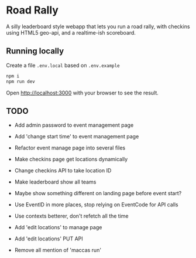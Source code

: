 # Road Rally
A silly leaderboard style webapp that lets you run a road rally, with checkins using HTML5 geo-api, and a realtime-ish scoreboard.

## Running locally
Create a file `.env.local` based on `.env.example`
```bash
npm i
npm run dev
```

Open [http://localhost:3000](http://localhost:3000) with your browser to see the result.

## TODO
- Add admin password to event management page
- Add 'change start time' to event management page
- Refactor event manage page into several files

- Make checkins page get locations dynamically
- Change checkins API to take location ID

- Make leaderboard show all teams
- Maybe show something different on landing page before event start?

- Use EventID in more places, stop relying on EventCode for API calls
- Use contexts betterer, don't refetch all the time

- Add 'edit locations' to manage page
- Add 'edit locations' PUT API

- Remove all mention of 'maccas run'
